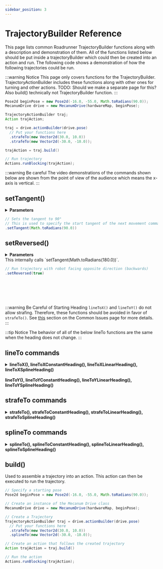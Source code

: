 ```yaml
---
sidebar_position: 3
---
```


# TrajectoryBuilder Reference

This page lists common Roadrunner TrajectoryBuilder functions along with a description and demonstration of them. All of the functions listed below should be put inside a trajectoryBuilder which could then be created into an action and run. The following code shows a demonstration of how the following trajectories could be run.

:::warning Notice
This page only covers functions for the TrajectoryBuilder. TrajectoryActionBuilder includes these functions along with other ones for turning and other actions.
TODO: Should we make a separate page for this? Also build() technically not TrajectoryBuilder function.
:::

```java
Pose2d beginPose = new Pose2d(-16.0, -55.0, Math.toRadians(90.0));
MecanumDrive drive = new MecanumDrive(hardwareMap, beginPose);

TrajectoryActionBuilder traj;
Action trajAction;

traj = drive.actionBuilder(drive.pose)
  // Put your functions here
  .strafeTo(new Vector2d(30.0, 10.0))
  .strafeTo(new Vector2d(-30.0, -10.0));

trajAction = traj.build()

// Run trajectory
Actions.runBlocking(trajAction);
```
:::warning Be careful
The video demonstrations of the commands shown below are shown from the point of view of the audience which means the x-axis is vertical.
:::

## setTangent()
<details>
  <summary><strong>Parameters</strong></summary>
  ##### setTangent(Rotation2d r)
  ##### setTangent(Double r)
</details>

```java
// Sets the tangent to 90°
// This is used to specify the start tangent of the next movement command
.setTangent(Math.toRadians(90.0))
```

## setReversed()
<details>
  <summary><strong>Parameters</strong></summary>
  ##### setReversed(Boolean reversed)
</details>
This internally calls `setTangent(Math.toRadians(180.0))`.

```java
// Run trajectory with robot facing opposite direction (backwards)
.setReversed(true)
```

<br></br>
<br></br>

:::warning Be Careful of Starting Heading
`lineToX()` and `lineToY()` do not allow strafing. Therefore, these functions should be avoided in favor of `strafeTo()`. See [this](../commonissues.md#path-tangent-orthogonal-to-the-x-axis-try-using-linetoy-instead) section on the Common Issues page for more details.
:::

:::tip Notice
  The behavior of all of the below lineTo functions are the same when the heading does not change.
:::
## lineTo commands
<details>
  <summary><strong>lineToX(),	lineToXConstantHeading(),	lineToXLinearHeading(), lineToXSplineHeading()<br></br>lineToY(),	lineToYConstantHeading(),	lineToYLinearHeading(), lineToYSplineHeading()</strong></summary>

  ### lineToX()
  <details>
    <summary><strong>Parameters</strong></summary>
    ##### lineToX(Double posX, VelConstraint velConstraintOverride, AccelConstraint accelConstraintOverride)
    ##### lineToX(Double posX, VelConstraint velConstraintOverride)
    ##### lineToX(Double posX)
  </details>

  ```java
  // Drive to an x-value of 25.0
  .lineToX(25.0)
  ```
  <video controls src="https://rr-playground-server.brott.dev/3ee477b3-aa4b-4be3-a43b-778964ad8023.mp4" title="Title" height="400px"></video>

  ### lineToXConstantHeading()
  <details>
    <summary><strong>Parameters</strong></summary>
    ##### lineToXConstantHeading(Double posX, VelConstraint velConstraintOverride, AccelConstraint accelConstraintOverride)	
    ##### lineToXConstantHeading(Double posX, VelConstraint velConstraintOverride)	
    ##### lineToXConstantHeading(Double posX)
  </details>

  ```java
  // Drive to an x-value of 25.0, keeping the heading constant
  .lineToXConstantHeading(25.0)
  ```

  ### lineToXLinearHeading()
  <details>
    <summary><strong>Parameters</strong></summary>
    ##### lineToXLinearHeading(Double posX, Rotation2d heading, VelConstraint velConstraintOverride, AccelConstraint accelConstraintOverride)	
    #####	lineToXLinearHeading(Double posX, Rotation2d heading, VelConstraint velConstraintOverride)	
    #####	lineToXLinearHeading(Double posX, Rotation2d heading)	
    #####	lineToXLinearHeading(Double posX, Double heading, VelConstraint velConstraintOverride, AccelConstraint accelConstraintOverride)	
    #####	lineToXLinearHeading(Double posX, Double heading, VelConstraint velConstraintOverride)	
    #####	lineToXLinearHeading(Double posX, Double heading)
  </details>

  ```java
  // Drive to an x-value of 25.0, changing the heading linearly
  .lineToXLinearHeading(25.0, Math.toRadians(90.0))
  ```

  ### lineToXSplineHeading()
  <details>
    <summary><strong>Parameters</strong></summary>
    ##### lineToXSplineHeading(Double posX, Rotation2d heading, VelConstraint velConstraintOverride, AccelConstraint accelConstraintOverride)	
    #####	lineToXSplineHeading(Double posX, Rotation2d heading, VelConstraint velConstraintOverride)	
    #####	lineToXSplineHeading(Double posX, Rotation2d heading)	
    #####	lineToXSplineHeading(Double posX, Double heading, VelConstraint velConstraintOverride, AccelConstraint accelConstraintOverride)	
    #####	lineToXSplineHeading(Double posX, Double heading, VelConstraint velConstraintOverride)	
    #####	lineToXSplineHeading(Double posX, Double heading)
  </details>

  ```java
  // Drive to an y-value of 25.0, changing the heading according to a spline
  .lineToXSplineHeading(25.0, Math.toRadians(90.0))
  ```

  ### lineToY()
  <details>
    <summary><strong>Parameters</strong></summary>
    ##### lineToY(Double posY, VelConstraint velConstraintOverride, AccelConstraint accelConstraintOverride)
    ##### lineToY(Double posY, VelConstraint velConstraintOverride)
    ##### lineToY(Double posY)
  </details>

  ```java
  // Drive to an y-value of 25.0
  .lineToY(25.0)
  ```

  ### lineToYConstantHeading()
  <details>
    <summary><strong>Parameters</strong></summary>
    ##### lineToYConstantHeading(Double posY, VelConstraint velConstraintOverride, AccelConstraint accelConstraintOverride)	
    ##### lineToYConstantHeading(Double posY, VelConstraint velConstraintOverride)	
    ##### lineToYConstantHeading(Double posY)
  </details>

  ```java
  // Drive to an y-value of 25.0, keeping the heading constant
  .lineToYConstantHeading(25.0)
  ```

  ### lineToYLinearHeading()
  <details>
    <summary><strong>Parameters</strong></summary>
    ##### lineToYLinearHeading(Double posY, Rotation2d heading, VelConstraint velConstraintOverride, AccelConstraint accelConstraintOverride)	
    #####	lineToYLinearHeading(Double posY, Rotation2d heading, VelConstraint velConstraintOverride)	
    #####	lineToYLinearHeading(Double posY, Rotation2d heading)	
    #####	lineToYLinearHeading(Double posY, Double heading, VelConstraint velConstraintOverride, AccelConstraint accelConstraintOverride)	
    #####	lineToYLinearHeading(Double posY, Double heading, VelConstraint velConstraintOverride)	
    #####	lineToYLinearHeading(Double posY, Double heading)
  </details>

  ```java
  // Drive to an y-value of 25.0, linearly changing the heading
  .lineToYLinearHeading(25.0, Math.toRadians(90.0))
  ```

  ### lineToYSplineHeading()
  <details>
    <summary><strong>Parameters</strong></summary>
    ##### lineToYSplineHeading(Double posY, Rotation2d heading, VelConstraint velConstraintOverride, AccelConstraint accelConstraintOverride)	
    #####	lineToYSplineHeading(Double posY, Rotation2d heading, VelConstraint velConstraintOverride)	
    #####	lineToYSplineHeading(Double posY, Rotation2d heading)	
    #####	lineToYSplineHeading(Double posY, Double heading, VelConstraint velConstraintOverride, AccelConstraint accelConstraintOverride)	
    #####	lineToYSplineHeading(Double posY, Double heading, VelConstraint velConstraintOverride)	
    #####	lineToYSplineHeading(Double posY, Double heading)
  </details>

  ```java
  // Drive to an y-value of 25.0, changing the heading according to a spline
  .lineToYSplineHeading(25.0, Math.toRadians(90.0))
  ```
</details>

## strafeTo commands
<details>
  <summary><strong>strafeTo(), strafeToConstantHeading(), strafeToLinearHeading(), strafeToSplineHeading()</strong></summary>

  ### strafeTo()
  <details>
    <summary><strong>Parameters</strong></summary>
    ##### strafeTo(Vector2d pos, VelConstraint velConstraintOverride, AccelConstraint accelConstraintOverride)	
    #####	strafeTo(Vector2d pos, VelConstraint velConstraintOverride)	
    #####	strafeTo(Vector2d pos)
  </details>

  ```java
  // Strafe to (24.0, 24.0), keeping the heading the same
  .strafeToConstantHeading(new Vector2d(24.0, 24.0))
  ```

  ### strafeToConstantHeading()
  <details>
    <summary><strong>Parameters</strong></summary>
    ##### strafeToConstantHeading(Vector2d pos, VelConstraint velConstraintOverride, AccelConstraint accelConstraintOverride)	
    #####	strafeToConstantHeading(Vector2d pos, VelConstraint velConstraintOverride)	
    #####	strafeToConstantHeading(Vector2d pos)
  </details>
  idk what is difference between strafeToConstantHeading() and strafeTo()?

  ```java
  // Strafe to (24.0, 24.0), keeping the heading constant
  .strafeToConstantHeading(new Vector2d(24.0, 24.0))
  ```

  ### strafeToLinearHeading()
  <details>
    <summary><strong>Parameters</strong></summary>
    ##### strafeToLinearHeading(Vector2d pos, Rotation2d heading, VelConstraint velConstraintOverride, AccelConstraint accelConstraintOverride)	
  	##### strafeToLinearHeading(Vector2d pos, Rotation2d heading, VelConstraint velConstraintOverride)	
    #####	strafeToLinearHeading(Vector2d pos, Rotation2d heading)	
    #####	strafeToLinearHeading(Vector2d pos, Double heading, VelConstraint velConstraintOverride, AccelConstraint accelConstraintOverride)	
    #####	strafeToLinearHeading(Vector2d pos, Double heading, VelConstraint velConstraintOverride)	
    #####	strafeToLinearHeading(Vector2d pos, Double heading)
  </details>

  ```java
  // Strafe to (24.0, 24.0), changing the heading linearly
  .strafeToLinearHeading(new Vector2d(24.0, 24.0), Math.toRadians(0.0))
  ```

  ### strafeToSplineHeading()
  <details>
    <summary><strong>Parameters</strong></summary>
    ##### strafeToSplineHeading(Vector2d pos, Rotation2d heading, VelConstraint velConstraintOverride, AccelConstraint accelConstraintOverride)	
    #####	strafeToSplineHeading(Vector2d pos, Rotation2d heading, VelConstraint velConstraintOverride)	
    #####	strafeToSplineHeading(Vector2d pos, Rotation2d heading)	
    #####	strafeToSplineHeading(Vector2d pos, Double heading, VelConstraint velConstraintOverride, AccelConstraint accelConstraintOverride)	
    #####	strafeToSplineHeading(Vector2d pos, Double heading, VelConstraint velConstraintOverride)	
    #####	strafeToSplineHeading(Vector2d pos, Double heading)
  </details>

  ```java
  // Strafe to (24.0, 24.0), changing the heading according to a spline
  .strafeToSplineHeading(new Vector2d(24.0, 24.0), Math.toRadians(0.0))
  ```
</details>

## splineTo commands
<details>
  <summary><strong>splineTo(), splineToConstantHeading(), splineToLinearHeading(), splineToSplineHeading()</strong></summary>

  ### splineTo()
  <details>
    <summary><strong>Parameters</strong></summary>
    ##### splineTo(Vector2d pos, Rotation2d tangent, VelConstraint velConstraintOverride, AccelConstraint accelConstraintOverride)	
    #####	splineTo(Vector2d pos, Rotation2d tangent, VelConstraint velConstraintOverride)	
    #####	splineTo(Vector2d pos, Rotation2d tangent)	
    #####	splineTo(Vector2d pos, Double tangent, VelConstraint velConstraintOverride, AccelConstraint accelConstraintOverride)	
    #####	splineTo(Vector2d pos, Double tangent, VelConstraint velConstraintOverride)	
    #####	splineTo(Vector2d pos, Double tangent)
  </details>

  ```java
  // Spline to (24, 24) with an ending tangent of 0.0, changing the heading with the spline
  .splineTo(new Vector2d(24.0, 24.0), Math.toRadians(0.0))
  ```

  ### splineToConstantHeading()
  <details>
    <summary><strong>Parameters</strong></summary>
    ##### splineToConstantHeading(Vector2d pos, Rotation2d tangent, VelConstraint velConstraintOverride, AccelConstraint accelConstraintOverride)	
    #####	splineToConstantHeading(Vector2d pos, Rotation2d tangent, VelConstraint velConstraintOverride)	
    #####	splineToConstantHeading(Vector2d pos, Rotation2d tangent)	
    #####	splineToConstantHeading(Vector2d pos, Double tangent, VelConstraint velConstraintOverride, AccelConstraint accelConstraintOverride)	
    #####	splineToConstantHeading(Vector2d pos, Double tangent, VelConstraint velConstraintOverride)	
    #####	splineToConstantHeading(Vector2d pos, Double tangent)
  </details>

  ```java
  // Spline to (24, 24) with an ending tangent of 0.0, keeping the heading constant
  .splineToConstantHeading(new Vector2d(24.0, 24.0), Math.toRadians(0.0))
  ```

  ### splineToLinearHeading()
  <details>
    <summary><strong>Parameters</strong></summary>
    ##### splineToLinearHeading(Pose2d pose, Rotation2d tangent, VelConstraint velConstraintOverride, AccelConstraint accelConstraintOverride)	
    #####	splineToLinearHeading(Pose2d pose, Rotation2d tangent, VelConstraint velConstraintOverride)	
    #####	splineToLinearHeading(Pose2d pose, Rotation2d tangent)	
    #####	splineToLinearHeading(Pose2d pose, Double tangent, VelConstraint velConstraintOverride, AccelConstraint accelConstraintOverride)	
    #####	splineToLinearHeading(Pose2d pose, Double tangent, VelConstraint velConstraintOverride)	
    #####	splineToLinearHeading(Pose2d pose, Double tangent)
  </details>

  ```java
  // Spline to (24, 24) with an ending tangent of 0.0, linearly changing the heading from the previous heading to 90.0 degrees
  .splineToLinearHeading(new Pose2d(24.0, 24.0, Math.toRadians(90.0)), Math.toRadians(0.0))
  ```

  ### splineToSplineHeading()
  <details>
    <summary><strong>Parameters</strong></summary>
    ##### splineToSplineHeading(Pose2d pose, Rotation2d tangent, VelConstraint velConstraintOverride, AccelConstraint accelConstraintOverride)	
    #####	splineToSplineHeading(Pose2d pose, Rotation2d tangent, VelConstraint velConstraintOverride)	
    #####	splineToSplineHeading(Pose2d pose, Rotation2d tangent)	
    #####	splineToSplineHeading(Pose2d pose, Double tangent, VelConstraint velConstraintOverride, AccelConstraint accelConstraintOverride)	
    #####	splineToSplineHeading(Pose2d pose, Double tangent, VelConstraint velConstraintOverride)	
    #####	splineToSplineHeading(Pose2d pose, Double tangent)
  </details>

  ```java
  // Spline to (24, 24) with an ending tangent of 0.0, changing the heading from the previous heading to 90.0 degrees according to a spline
  .splineToSplineHeading(new Pose2d(24.0, 24.0, Math.toRadians(90.0)), Math.toRadians(0.0))
  ```
</details>

## build()
Used to assemble a trajectory into an action. This action can then be executed to run the trajectory.
```java
// Specify a starting pose
Pose2d beginPose = new Pose2d(-16.0, -55.0, Math.toRadians(90.0));

// Create an instance of the Mecanum Drive class
MecanumDrive drive = new MecanumDrive(hardwareMap, beginPose);

// Create a Trajectory
TrajectoryActionBuilder traj = drive.actionBuilder(drive.pose)
  // Put your functions here
  .strafeTo(new Vector2d(30.0, 10.0))
  .splineTo(new Vector2d(-30.0, -10.0));

// Create an action that follows the created trajectory
Action trajAction = traj.build()

// Run the action
Actions.runBlocking(trajAction);
```
